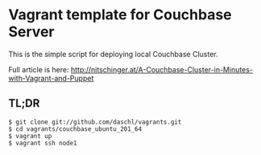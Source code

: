 # Vagrant template for Couchbase Server

This is the simple script for deploying local Couchbase Cluster.

Full article is here: http://nitschinger.at/A-Couchbase-Cluster-in-Minutes-with-Vagrant-and-Puppet

## TL;DR

    $ git clone git://github.com/daschl/vagrants.git
    $ cd vagrants/couchbase_ubuntu_201_64
    $ vagrant up
    $ vagrant ssh node1
